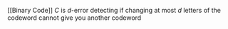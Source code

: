 [[Binary Code]] $C$ is $d$-error detecting if 
changing at most $d$ letters of the codeword cannot give you 
another codeword
